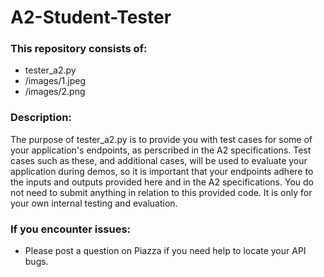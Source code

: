 # A2-Student-Tester

### This repository consists of:
- tester_a2.py
- /images/1.jpeg
- /images/2.png

### Description:
The purpose of tester_a2.py is to provide you with test cases for some of your application's endpoints, as perscribed in the A2 specifications.
Test cases such as these, and additional cases, will be used to evaluate your application during demos, so it is important that your endpoints adhere to the inputs and outputs provided here and in the A2 specifications.
You do not need to submit anything in relation to this provided code. It is only for your own internal testing and evaluation.

### If you encounter issues:
- Please post a question on Piazza if you need help to locate your API bugs. 
